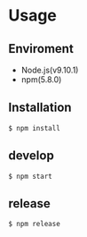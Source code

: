 # Usage

## Enviroment

* Node.js(v9.10.1)
* npm(5.8.0)

## Installation

```
$ npm install
```

## develop

```
$ npm start
```

## release

```
$ npm release
```
